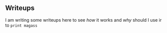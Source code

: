 ## Writeups

I am writing some writeups here to see *how* it works and _why_ should I use ir to ` print magass `
